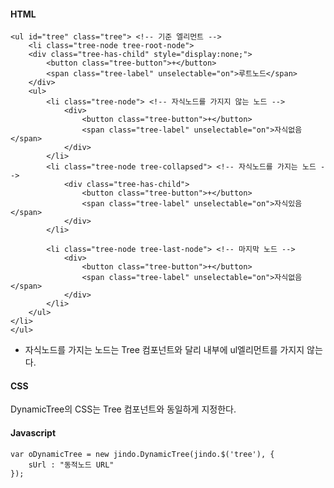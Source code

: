 #### HTML

	<ul id="tree" class="tree"> <!-- 기준 엘리먼트 -->
	    <li class="tree-node tree-root-node">
	    <div class="tree-has-child" style="display:none;">
	        <button class="tree-button">+</button>
	        <span class="tree-label" unselectable="on">루트노드</span>
	    </div>
	    <ul>
	        <li class="tree-node"> <!-- 자식노드를 가지지 않는 노드 -->
	            <div>
	                <button class="tree-button">+</button>
	                <span class="tree-label" unselectable="on">자식없음</span>
	            </div>
	        </li>
	        <li class="tree-node tree-collapsed"> <!-- 자식노드를 가지는 노드 -->
	            <div class="tree-has-child">
	                <button class="tree-button">+</button>
	                <span class="tree-label" unselectable="on">자식있음</span>
	            </div>
	        </li>
	 
	        <li class="tree-node tree-last-node"> <!-- 마지막 노드 -->
	            <div>
	                <button class="tree-button">+</button>
	                <span class="tree-label" unselectable="on">자식없음</span>
	            </div>
	        </li>
	    </ul>
	</li>
	</ul>

* 자식노드를 가지는 노드는 Tree 컴포넌트와 달리 내부에 ul엘리먼트를 가지지 않는다.

#### CSS

DynamicTree의 CSS는 Tree 컴포넌트와 동일하게 지정한다.

#### Javascript

	var oDynamicTree = new jindo.DynamicTree(jindo.$('tree'), {
	    sUrl : "동적노드 URL"
	});